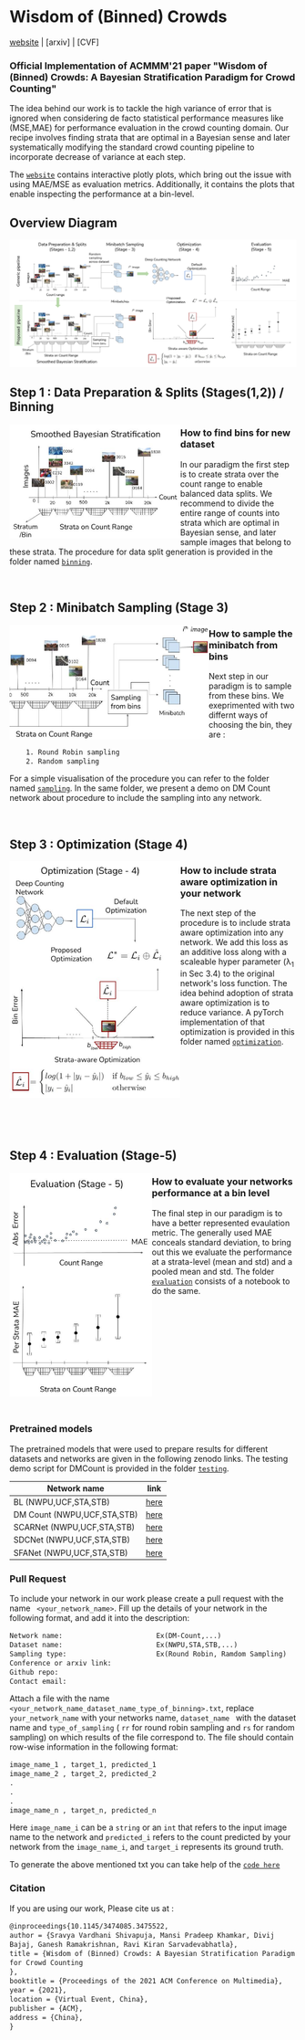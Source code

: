 # Wisdom of (Binned) Crowds
<!-- Add the arvix and conference paper link here once available-->
[website](https://deepcount.iiit.ac.in/) | [arxiv] | [CVF]

### Official Implementation of ACMMM'21 paper "Wisdom of (Binned) Crowds: A Bayesian Stratification Paradigm for Crowd Counting"


The idea behind our work is to tackle the high variance of error that is ignored when considering de facto statistical performance measures like (MSE,MAE) for performance evaluation in the crowd counting domain. Our recipe involves finding strata that are optimal in a Bayesian sense and later systematically modifying the standard crowd counting pipeline to incorporate decrease of variance at each step.

The [```website```](https://deepcount.iiit.ac.in/) contains interactive plotly plots, which bring out the issue with using MAE/MSE as evaluation metrics. Additionally, it contains the plots that enable inspecting the performance at a bin-level.



## Overview Diagram

![here](images/main.jpg) 

## Step 1 : Data Preparation & Splits (Stages(1,2)) / Binning 


<img align="left" width="300" height="200" src="images/bin_demo.jpg">

### How to find bins for new dataset

In our paradigm the first step is to create strata over the count range to enable balanced data splits.
We recommend to divide the entire range of counts into strata which are optimal in Bayesian sense, and later sample images that belong to these strata. The procedure for data split generation is provided in the folder named [```binning```](binning).


<br />

## Step 2 : Minibatch Sampling (Stage 3) 

<img align="left" width="350" height="200" src="images/sampling_demo.jpg">

### How to sample the minibatch from bins
Next step in our paradigm is to sample from these bins. We exeprimented with two differnt ways of choosing the bin, they are :

```
    1. Round Robin sampling
    2. Random sampling
```

For a simple visualisation of the procedure you can refer to the folder named [```sampling```](sampling). In the same folder, we present a demo on DM Count network about procedure to include the sampling into any network.

<br />

## Step 3 : Optimization (Stage 4) 

<img align="left" width="300" height="415" src="images/opt_demo.jpg">

### How to include strata aware optimization in your network

The next step of the procedure is to include strata aware optimization into any network. We add this loss as an additive loss along with a scaleable hyper parameter (λ<sub>1</sub> in Sec 3.4) to the original network's loss function. The idea behind adoption of strata aware optimization is to reduce variance. A pyTorch implementation of that optimization is provided in this folder named [```optimization```](optimization).

<br />
<br />
<br />
<br />
<br />
<br />
<br />
<br />

## Step 4 : Evaluation (Stage-5) 

<img align="left" width="250" height="392" src="images/eval_demo.jpg">

### How to evaluate your networks performance at a bin level 

<!-- Add a notebook that takes the model and architecture loads it returns the mean and std and if a dataset name and its bins are provided generates the bin level plots (like our website) and plots that shows its performance sample wise across the count range. -->

The final step in our paradigm is to have a better represented evaulation metric. The generally used MAE conceals standard deviation, to bring out this we evaluate the performance at a strata-level (mean and std) and a pooled mean and std. The folder [```evaluation```](evaluation) consists of a notebook to do the same.


<br />
<br />
<br />
<br />
<br />
<br />
<br />
<br />
<br />
<br />
<br />

### Pretrained models

The pretrained models that were used to prepare results for different datasets and networks are given in the following zenodo links. The testing demo script for DMCount is provided in the folder [```testing```](testing).

| Network name | link |
| ------------ |-----|
| BL (NWPU,UCF,STA,STB) | [here](https://zenodo.org/record/5176794/preview/wisdom_of_binned_crowds.zip#tree_item2) |
| DM Count (NWPU,UCF,STA,STB) | [here](https://zenodo.org/record/5176794/preview/wisdom_of_binned_crowds.zip#tree_item19) |
| SCARNet (NWPU,UCF,STA,STB) | [here](https://zenodo.org/record/5176794/preview/wisdom_of_binned_crowds.zip#tree_item36) |
| SDCNet (NWPU,UCF,STA,STB) | [here](https://zenodo.org/record/5176794/preview/wisdom_of_binned_crowds.zip#tree_item53) |
| SFANet (NWPU,UCF,STA,STB) | [here](https://zenodo.org/record/5176794/preview/wisdom_of_binned_crowds.zip#tree_item70) |


### Pull Request 
To include your network in our work please create a pull request with the name ``` <your_network_name>```. 
Fill up the details of your network in the following format, and add it into the description:
```
Network name:                       Ex(DM-Count,...)
Dataset name:                       Ex(NWPU,STA,STB,...)
Sampling type:                      Ex(Round Robin, Ramdom Sampling)
Conference or arxiv link:
Github repo:
Contact email:
```
Attach a file with the name ```<your_network_name_dataset_name_type_of_binning>.txt```, replace ```your_network_name``` with your networks name, ```dataset_name ``` with the dataset name and ```type_of_sampling``` ( ```rr``` for round robin sampling and ```rs``` for random sampling) on which results of the file correspond to. The file should contain row-wise information in the following format:

```
image_name_1 , target_1, predicted_1
image_name_2 , target_2, predicted_2
.
.
.
image_name_n , target_n, predicted_n
```
Here ```image_name_i``` can be a ```string``` or an ```int``` that refers to the input image name to the network and ```predicted_i``` refers to the count predicted by your network from the ```image_name_i```, and ```target_i``` represents its ground truth.

To generate the above mentioned txt you can take help of the [```code here```]()

### Citation
If you are using our work, Please cite us at :
```
@inproceedings{10.1145/3474085.3475522,
author = {Sravya Vardhani Shivapuja, Mansi Pradeep Khamkar, Divij Bajaj, Ganesh Ramakrishnan, Ravi Kiran Sarvadevabhatla},
title = {Wisdom of (Binned) Crowds: A Bayesian Stratification Paradigm
for Crowd Counting
},
booktitle = {Proceedings of the 2021 ACM Conference on Multimedia},
year = {2021},
location = {Virtual Event, China},
publisher = {ACM},
address = {China},
}

```
